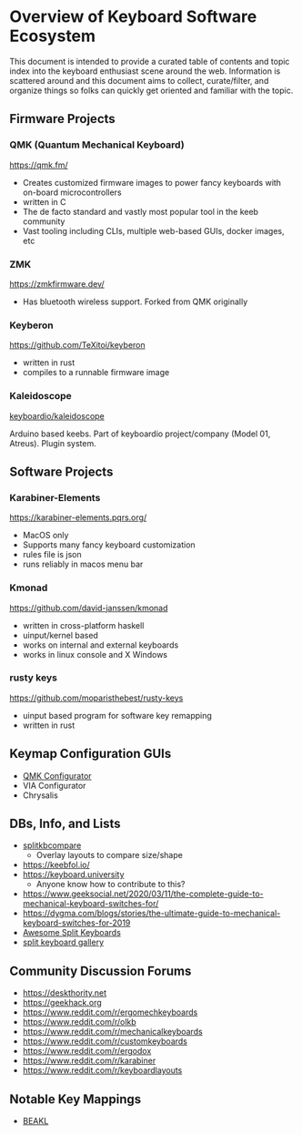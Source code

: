 # Overview of Keyboard Software Ecosystem

This document is intended to provide a curated table of contents and topic index into the keyboard enthusiast scene around the web. Information is scattered around and this document aims to collect, curate/filter, and organize things so folks can quickly get oriented and familiar with the topic.

## Firmware Projects

### QMK (Quantum Mechanical Keyboard)

https://qmk.fm/

- Creates customized firmware images to power fancy keyboards with on-board microcontrollers
- written in C
- The de facto standard and vastly most popular tool in the keeb community
- Vast tooling including CLIs, multiple web-based GUIs, docker images, etc

### ZMK

https://zmkfirmware.dev/

- Has bluetooth wireless support.
  Forked from QMK originally

### Keyberon

https://github.com/TeXitoi/keyberon

- written in rust
- compiles to a runnable firmware image

### Kaleidoscope

[keyboardio/kaleidoscope](https://github.com/keyboardio/Kaleidoscope)

Arduino based keebs. Part of keyboardio project/company (Model 01, Atreus). Plugin system.

## Software Projects

### Karabiner-Elements

https://karabiner-elements.pqrs.org/

- MacOS only
- Supports many fancy keyboard customization
- rules file is json
- runs reliably in macos menu bar

### Kmonad

https://github.com/david-janssen/kmonad

- written in cross-platform haskell
- uinput/kernel based
- works on internal and external keyboards
- works in linux console and X Windows

### rusty keys

https://github.com/moparisthebest/rusty-keys

- uinput based program for software key remapping
- written in rust

## Keymap Configuration GUIs

- [QMK Configurator](https://config.qmk.fm)
- VIA Configurator
- Chrysalis

## DBs, Info, and Lists

- [splitkbcompare](https://jhelvy.shinyapps.io/splitkbcompare/)
  - Overlay layouts to compare size/shape
- https://keebfol.io/
- https://keyboard.university
  - Anyone know how to contribute to this?
- https://www.geeksocial.net/2020/03/11/the-complete-guide-to-mechanical-keyboard-switches-for/
- https://dygma.com/blogs/stories/the-ultimate-guide-to-mechanical-keyboard-switches-for-2019
- [Awesome Split Keyboards](https://github.com/diimdeep/awesome-split-keyboards)
- [split keyboard gallery](https://aposymbiont.github.io/split-keyboards/)

## Community Discussion Forums

- https://deskthority.net
- https://geekhack.org
- https://www.reddit.com/r/ergomechkeyboards
- https://www.reddit.com/r/olkb
- https://www.reddit.com/r/mechanicalkeyboards
- https://www.reddit.com/r/customkeyboards
- https://www.reddit.com/r/ergodox
- https://www.reddit.com/r/karabiner
- https://www.reddit.com/r/keyboardlayouts

## Notable Key Mappings

-  [BEAKL](https://deskthority.net/wiki/BEAKL#Balanced)
